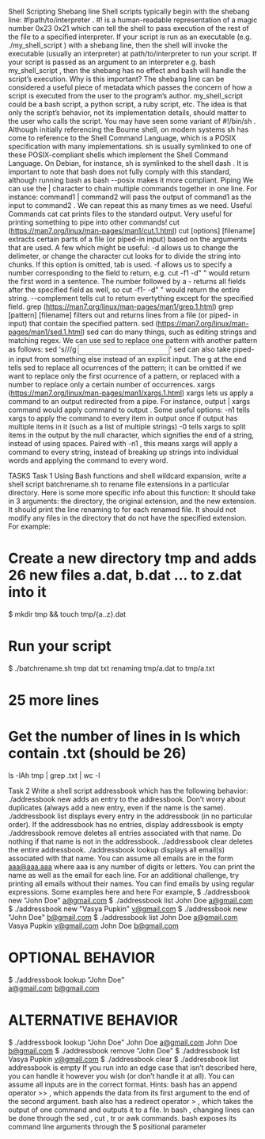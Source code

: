 Shell Scripting
Shebang line
Shell scripts typically begin with the shebang line:  #!path/to/interpreter .
#!  is a human-readable representation of a magic number  0x23 0x21  which can tell
the shell to pass execution of the rest of the file to a specified interpreter. If
your script is run as an executable (e.g.  ./my_shell_script ) with a shebang line,
then the shell will invoke the executable (usually an interpreter) at
path/to/interpreter  to run your script. If your script is passed as an argument to an
interpreter e.g.  bash my_shell_script , then the shebang has no effect and  bash  will
handle the script’s execution.
Why is this important? The shebang line can be considered a useful piece of metadata
which passes the concern of how a script is executed from the user to the program’s
author.  my_shell_script  could be a  bash  script, a  python  script, a  ruby  script,
etc. The idea is that only the script’s behavior, not its implementation details,
should matter to the user who calls the script.
You may have seen some variant of  #!/bin/sh . Although initially referencing the
Bourne shell, on modern systems sh has come to reference to the Shell Command
Language, which is a POSIX specification with many implementations.  sh  is usually
symlinked to one of these POSIX-compliant shells which implement the Shell Command
Language. On Debian, for instance,  sh  is symlinked to the shell  dash . It is
important to note that  bash  does not fully comply with this standard, although
running  bash  as  bash --posix  makes it more compliant.
Piping
We can use the  |  character to chain multiple commands together in one line. For
instance:  command1 | command2  will pass the output of  command1  as the input to
command2 . We can repeat this as many times as we need.
Useful Commands
cat
cat  prints files to the standard output. Very useful for printing something to pipe
into other commands!
cut (https://man7.org/linux/man-pages/man1/cut.1.html)
cut [options] [filename]  extracts certain parts of a file (or piped-in input) based
on the arguments that are used. A few which might be useful:
-d  allows us to change the delimeter, or change the character  cut  looks for
to divide the string into chunks. If this option is omitted,  tab  is used.
-f  allows us to specify a number corresponding to the field to return, e.g.
cut -f1 -d" "  would return the first word in a sentence. The number followed
by a  -  returns all fields after the specified field as well, so  cut -f1- -d"
"  would return the entire string.
--complement  tells cut to return evertything except for the specified field.
grep (https://man7.org/linux/man-pages/man1/grep.1.html)
grep [pattern] [filename]  filters out and returns lines from a file (or piped-
in input) that contain the specified pattern.
sed (https://man7.org/linux/man-pages/man1/sed.1.html)
sed  can do many things, such as editing strings and matching regex. We can use
sed  to replace one pattern with another pattern as follows:
sed 's/<PATTERN-TO-REPLACE>/<NEW-PATTERN>/g <INPUT>'
sed  can also take piped-in input from something else instead of an explicit
input. The  g  at the end tells sed to replace all ocurrences of the pattern; it
can be omitted if we want to replace only the first ocurrence of a pattern, or
replaced with a number to replace only a certain number of occurrences.
xargs (https://man7.org/linux/man-pages/man1/xargs.1.html)
xargs  lets us apply a command to an output redirected from a pipe. For
instance,  output | xargs command  would apply  command  to  output . Some useful
options:
-n1  tells  xargs  to apply the command to every item in  output  once if output
has multiple items in it (such as a list of multiple strings)
-0  tells  xargs  to split items in the output by the null character, which
signifies the end of a string, instead of using spaces. Paired with  -n1 , this
means  xargs  will apply a command to every string, instead of breaking up
strings into individual words and applying the command to every word.

TASKS
Task 1
Using Bash functions and shell wildcard expansion, write a shell script
batchrename.sh  to rename file extensions in a particular directory. Here is some more
specific info about this function:
It should take in 3 arguments: the directory, the original extension, and the
new extension.
It should print the line renaming to for each renamed file.
It should not modify any files in the directory that do not have the specified
extension.
For example:
# Create a new directory tmp and adds 26 new files a.dat, b.dat ... to z.dat into it 
$ mkdir tmp && touch tmp/{a..z}.dat 
# Run your script 
$ ./batchrename.sh tmp dat txt 
renaming tmp/a.dat to tmp/a.txt 
# 25 more lines
# Get the number of lines in ls which contain .txt (should be 26) 
ls -lAh tmp | grep .txt | wc -l

Task 2
Write a shell script  addressbook  which has the following behavior:
./addressbook new <name> <email>  adds an entry to the addressbook. Don’t worry
about duplicates (always add a new entry, even if the name is the same).
./addressbook list  displays every entry in the addressbook (in no particular
order). If the addressbook has no entries, display addressbook is empty
./addressbook remove <name>  deletes all entries associated with that name. Do
nothing if that name is not in the addressbook.
./addressbook clear  deletes the entire addressbook.
./addressbook lookup <name>  displays all email(s) associated with that name.
You can assume all emails are in the form  aaa@aaa.aaa  where  aaa  is any number
of digits or letters. You can print the name as well as the email for each
line. For an additional challenge, try printing all emails without their names.
You can find emails by using regular expressions. Some examples here and here
For example,
$ ./addressbook new "John Doe" a@gmail.com 
$ ./addressbook list 
John Doe a@gmail.com 
$ ./addressbook new "Vasya Pupkin" v@gmail.com 
$ ./addressbook new "John Doe" b@gmail.com 
$ ./addressbook list 
John Doe a@gmail.com 
Vasya Pupkin v@gmail.com 
John Doe b@gmail.com 
# OPTIONAL BEHAVIOR 
$ ./addressbook lookup "John Doe"  
a@gmail.com 
b@gmail.com 
# ALTERNATIVE BEHAVIOR 
$ ./addressbook lookup "John Doe" 
John Doe a@gmail.com 
John Doe b@gmail.com 
$ ./addressbook remove "John Doe" 
$ ./addressbook list 
Vasya Pupkin v@gmail.com 
$ ./addressbook clear 
$ ./addressbook list 
addressbook is empty
If you run into an edge case that isn’t described here, you can handle it however you
wish (or don’t handle it at all). You can assume all inputs are in the correct format.
Hints:
bash  has an append operator  >> , which appends the data from its first
argument to the end of the second argument.
bash  also has a redirect operator  > , which takes the output of one command
and outputs it to a file.
In  bash , changing lines can be done through the  sed ,  cut ,  tr  or  awk
commands.
bash  exposes its command line arguments through the  $<integer>  positional
parameter